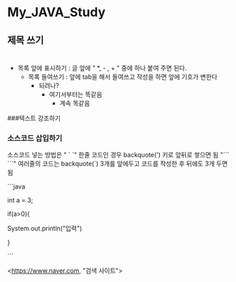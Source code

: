 # My_JAVA_Study

## 제목 쓰기
#

+ 목록 앞에 표시하기 : 글 앞에 " *, - , + " 중에 하나 붙여 주면 된다.
  + 목록 들여쓰기  : 앞에 tab을 해서 들여쓰고 작성을 하면 앞에 기호가 변한다
    + 되려나?
      + 여기서부터는 똑같음
        + 계속 똑같음

###텍스트 강조하기

### 소스코드 삽입하기
소스코드 넣는 방법은 
  " \`   \`" 한줄 코드인 경우 backquote(\') 키로 앞뒤로 쌓으면 됨
  "\```    \```" 여러줄의 코드는 backquote(\`) 3개를 앞에두고 코드를 작성한 후 뒤에도 3개 두면 됨

\```java

int a = 3;

if(a>0){

  System.out.println("입력")
  
}

\```

<https://www.naver.com, "검색 사이트">
